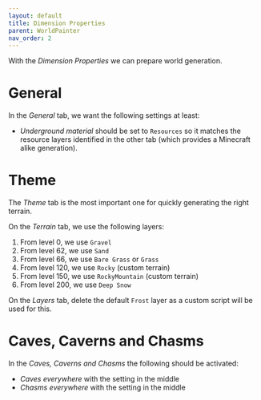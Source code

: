 ```yaml
---
layout: default
title: Dimension Properties
parent: WorldPainter
nav_order: 2
---
```


With the *Dimension Properties* we can prepare world generation.

# General

In the *General* tab, we want the following settings at least:

- *Underground material* should be set to `Resources` so it matches the
  resource layers identified in the other tab (which provides a Minecraft
  alike generation).

# Theme

The *Theme* tab is the most important one for quickly generating the right
terrain.

On the *Terrain* tab, we use the following layers:

1. From level 0, we use `Gravel`
2. From level 62, we use `Sand`
3. From level 66, we use `Bare Grass` or `Grass`
4. From level 120, we use `Rocky` (custom terrain)
5. From level 150, we use `RockyMountain` (custom terrain)
6. From level 200, we use `Deep Snow`

On the *Layers* tab, delete the default `Frost` layer as a custom script will
be used for this.

# Caves, Caverns and Chasms

In the *Caves, Caverns and Chasms* the following should be activated:

- *Caves everywhere* with the setting in the middle
- *Chasms everywhere* with the setting in the middle
